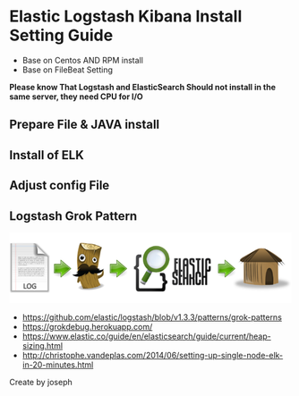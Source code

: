 # Elastic Logstash Kibana Install Setting Guide


*  Base on Centos AND RPM install
*  Base on FileBeat Setting


**Please know That Logstash and ElasticSearch Should not install in the same server, they need CPU for I/O**


## Prepare File & JAVA install

## Install of ELK

## Adjust config File

## Logstash Grok Pattern





![](Picture1.png)

* https://github.com/elastic/logstash/blob/v1.3.3/patterns/grok-patterns
* https://grokdebug.herokuapp.com/
* https://www.elastic.co/guide/en/elasticsearch/guide/current/heap-sizing.html
* http://christophe.vandeplas.com/2014/06/setting-up-single-node-elk-in-20-minutes.html

Create by joseph